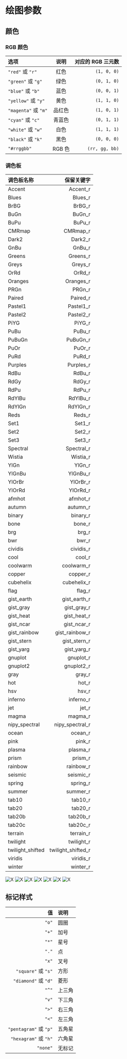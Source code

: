 # 绘图参数

## 颜色

### RGB 颜色

| 选项                 |  说明  | 对应的 RGB 三元数 |
| :------------------- | :----: | ----------------: |
| `"red"` 或 `"r"`     |  红色  |       `(1, 0, 0)` |
| `"green"` 或 `"g"`   |  绿色  |       `(0, 1, 0)` |
| `"blue"` 或 `"b"`    |  蓝色  |       `(0, 0, 1)` |
| `"yellow"` 或 `"y"`  |  黄色  |       `(1, 1, 0)` |
| `"magenta"` 或 `"m"` | 品红色 |       `(1, 0, 1)` |
| `"cyan"` 或 `"c"`    | 青蓝色 |       `(0, 1, 1)` |
| `"white"` 或 `"w"`   |  白色  |       `(1, 1, 1)` |
| `"black"` 或 `"k"`   |  黑色  |       `(0, 0, 0)` |
| `"#rrggbb"`          | RGB 色 |    `(rr, gg, bb)` |

### 调色板

| 调色板名称       |         保留关键字 |
| :--------------- | -----------------: |
| Accent           |           Accent_r |
| Blues            |            Blues_r |
| BrBG             |             BrBG_r |
| BuGn             |             BuGn_r |
| BuPu             |             BuPu_r |
| CMRmap           |           CMRmap_r |
| Dark2            |            Dark2_r |
| GnBu             |             GnBu_r |
| Greens           |           Greens_r |
| Greys            |            Greys_r |
| OrRd             |             OrRd_r |
| Oranges          |          Oranges_r |
| PRGn             |             PRGn_r |
| Paired           |           Paired_r |
| Pastel1          |          Pastel1_r |
| Pastel2          |          Pastel2_r |
| PiYG             |             PiYG_r |
| PuBu             |             PuBu_r |
| PuBuGn           |           PuBuGn_r |
| PuOr             |             PuOr_r |
| PuRd             |             PuRd_r |
| Purples          |          Purples_r |
| RdBu             |             RdBu_r |
| RdGy             |             RdGy_r |
| RdPu             |             RdPu_r |
| RdYlBu           |           RdYlBu_r |
| RdYlGn           |           RdYlGn_r |
| Reds             |             Reds_r |
| Set1             |             Set1_r |
| Set2             |             Set2_r |
| Set3             |             Set3_r |
| Spectral         |         Spectral_r |
| Wistia           |           Wistia_r |
| YlGn             |             YlGn_r |
| YlGnBu           |           YlGnBu_r |
| YlOrBr           |           YlOrBr_r |
| YlOrRd           |           YlOrRd_r |
| afmhot           |           afmhot_r |
| autumn           |           autumn_r |
| binary           |           binary_r |
| bone             |             bone_r |
| brg              |              brg_r |
| bwr              |              bwr_r |
| cividis          |          cividis_r |
| cool             |             cool_r |
| coolwarm         |         coolwarm_r |
| copper           |           copper_r |
| cubehelix        |        cubehelix_r |
| flag             |             flag_r |
| gist_earth       |       gist_earth_r |
| gist_gray        |        gist_gray_r |
| gist_heat        |        gist_heat_r |
| gist_ncar        |        gist_ncar_r |
| gist_rainbow     |     gist_rainbow_r |
| gist_stern       |       gist_stern_r |
| gist_yarg        |        gist_yarg_r |
| gnuplot          |          gnuplot_r |
| gnuplot2         |         gnuplot2_r |
| gray             |             gray_r |
| hot              |              hot_r |
| hsv              |              hsv_r |
| inferno          |          inferno_r |
| jet              |              jet_r |
| magma            |            magma_r |
| nipy_spectral    |    nipy_spectral_r |
| ocean            |            ocean_r |
| pink             |             pink_r |
| plasma           |           plasma_r |
| prism            |            prism_r |
| rainbow          |          rainbow_r |
| seismic          |          seismic_r |
| spring           |           spring_r |
| summer           |           summer_r |
| tab10            |            tab10_r |
| tab20            |            tab20_r |
| tab20b           |           tab20b_r |
| tab20c           |           tab20c_r |
| terrain          |          terrain_r |
| twilight         |         twilight_r |
| twilight_shifted | twilight_shifted_r |
| viridis          |          viridis_r |
| winter           |           winter_r |

![X](./assets/sphx_glr_colormaps_001.webp)
![X](./assets/sphx_glr_colormaps_002.webp)
![X](./assets/sphx_glr_colormaps_003.webp)
![X](./assets/sphx_glr_colormaps_004.webp)
![X](./assets/sphx_glr_colormaps_005.webp)
![X](./assets/sphx_glr_colormaps_006.webp)
![X](./assets/sphx_glr_colormaps_007.webp)

## 标记样式

|                     值 | 说明   |
| ---------------------: | :----- |
|                  `"o"` | 圆圈   |
|                  `"+"` | 加号   |
|                  `"*"` | 星号   |
|                  `"."` | 点     |
|                  `"x"` | 叉号   |
|    `"square"` 或 `"s"` | 方形   |
|   `"diamond"` 或 `"d"` | 菱形   |
|                  `"^"` | 上三角 |
|                  `"v"` | 下三角 |
|                  `">"` | 右三角 |
|                  `"<"` | 左三角 |
| `"pentagram"` 或 `"p"` | 五角星 |
|  `"hexagram"` 或 `"h"` | 六角星 |
|               `"none"` | 无标记 |
